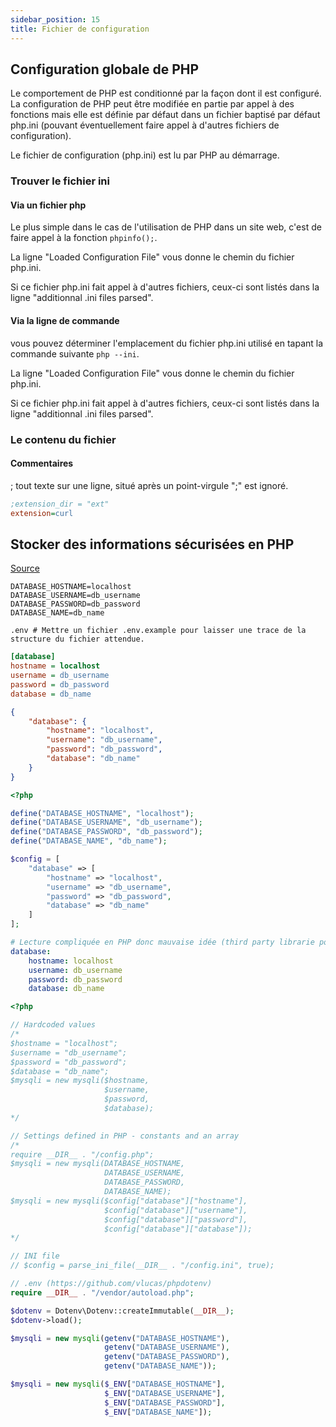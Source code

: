 ```yaml
---
sidebar_position: 15
title: Fichier de configuration
---
```


## Configuration globale de PHP

Le comportement de PHP est conditionné par la façon dont il est configuré.
La configuration de PHP peut être modifiée en partie par appel à des fonctions mais elle est définie par défaut dans un fichier baptisé par défaut php.ini (pouvant éventuellement faire appel à d'autres fichiers de configuration).

Le fichier de configuration (php.ini) est lu par PHP au démarrage.

### Trouver le fichier ini

#### Via un fichier php
Le plus simple dans le cas de l'utilisation de PHP dans un site web, c'est de faire appel à la fonction `phpinfo();`.

La ligne "Loaded Configuration File" vous donne le chemin du fichier php.ini.

Si ce fichier php.ini fait appel à d'autres fichiers, ceux-ci sont listés dans la ligne "additionnal .ini files parsed".

#### Via la ligne de commande

vous pouvez déterminer l'emplacement du fichier php.ini utilisé en tapant la commande suivante `php --ini`.

La ligne "Loaded Configuration File" vous donne le chemin du fichier php.ini.

Si ce fichier php.ini fait appel à d'autres fichiers, ceux-ci sont listés dans la ligne "additionnal .ini files parsed".

### Le contenu du fichier

#### Commentaires

; tout texte sur une ligne, situé après un point-virgule ";" est ignoré.

```ini
;extension_dir = "ext"
extension=curl
```

## Stocker des informations sécurisées en PHP

[Source](https://www.youtube.com/watch?v=L5E2HSHrDjw)

```shell title=".env"
DATABASE_HOSTNAME=localhost
DATABASE_USERNAME=db_username
DATABASE_PASSWORD=db_password
DATABASE_NAME=db_name
```

```shell title=".gitignore"
.env # Mettre un fichier .env.example pour laisser une trace de la structure du fichier attendue.
```

```ini title="config.ini"
[database]
hostname = localhost
username = db_username
password = db_password
database = db_name
```

```json title="config.json"
{
    "database": {
        "hostname": "localhost",
        "username": "db_username",
        "password": "db_password",
        "database": "db_name"
    }
}
```

```php title="config.php"
<?php

define("DATABASE_HOSTNAME", "localhost");
define("DATABASE_USERNAME", "db_username");
define("DATABASE_PASSWORD", "db_password");
define("DATABASE_NAME", "db_name");

$config = [
    "database" => [
        "hostname" => "localhost",
        "username" => "db_username",
        "password" => "db_password",
        "database" => "db_name"
    ]
];
```

```yaml title="config.yaml"
# Lecture compliquée en PHP donc mauvaise idée (third party librarie pour parser le fichier)
database:
    hostname: localhost
    username: db_username
    password: db_password
    database: db_name
```

```php title="index.php"
<?php

// Hardcoded values
/*
$hostname = "localhost";
$username = "db_username";
$password = "db_password";
$database = "db_name";
$mysqli = new mysqli($hostname,
                     $username,
                     $password,
                     $database);
*/

// Settings defined in PHP - constants and an array
/*
require __DIR__ . "/config.php";
$mysqli = new mysqli(DATABASE_HOSTNAME,
                     DATABASE_USERNAME,
                     DATABASE_PASSWORD,
                     DATABASE_NAME);
$mysqli = new mysqli($config["database"]["hostname"],
                     $config["database"]["username"],
                     $config["database"]["password"],
                     $config["database"]["database"]);
*/

// INI file
// $config = parse_ini_file(__DIR__ . "/config.ini", true);

// .env (https://github.com/vlucas/phpdotenv)
require __DIR__ . "/vendor/autoload.php";

$dotenv = Dotenv\Dotenv::createImmutable(__DIR__);
$dotenv->load();

$mysqli = new mysqli(getenv("DATABASE_HOSTNAME"),
                     getenv("DATABASE_USERNAME"),
                     getenv("DATABASE_PASSWORD"),
                     getenv("DATABASE_NAME"));

$mysqli = new mysqli($_ENV["DATABASE_HOSTNAME"],
                     $_ENV["DATABASE_USERNAME"],
                     $_ENV["DATABASE_PASSWORD"],
                     $_ENV["DATABASE_NAME"]);
```
